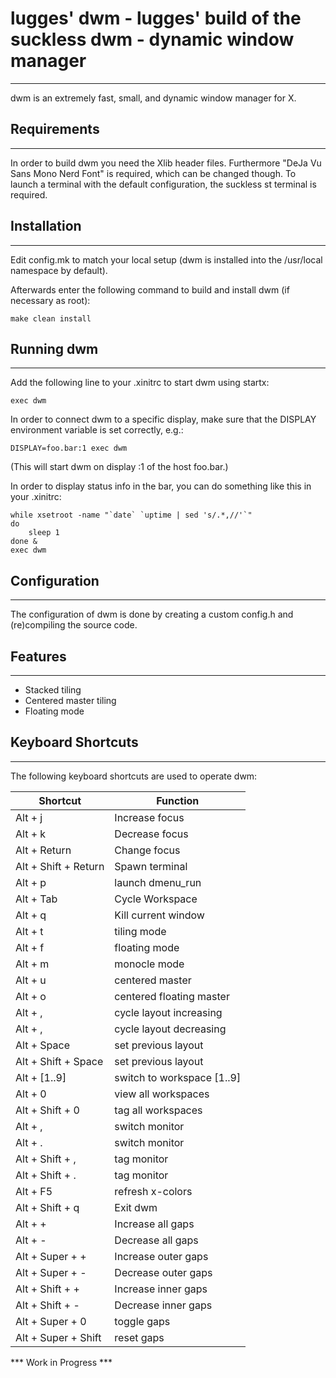 # lugges' dwm - lugges' build of the suckless dwm - dynamic window manager
----------------------------
dwm is an extremely fast, small, and dynamic window manager for X.


## Requirements
______
In order to build dwm you need the Xlib header files.
Furthermore "DeJa Vu Sans Mono Nerd Font" is required, which can be changed though.
To launch a terminal with the default configuration, the suckless st terminal is required.


## Installation
______
Edit config.mk to match your local setup (dwm is installed into
the /usr/local namespace by default).

Afterwards enter the following command to build and install dwm (if
necessary as root):

    make clean install


## Running dwm
______
Add the following line to your .xinitrc to start dwm using startx:

    exec dwm

In order to connect dwm to a specific display, make sure that
the DISPLAY environment variable is set correctly, e.g.:

    DISPLAY=foo.bar:1 exec dwm

(This will start dwm on display :1 of the host foo.bar.)

In order to display status info in the bar, you can do something
like this in your .xinitrc:

    while xsetroot -name "`date` `uptime | sed 's/.*,//'`"
    do
    	sleep 1
    done &
    exec dwm


## Configuration
______
The configuration of dwm is done by creating a custom config.h
and (re)compiling the source code.


## Features
______
* Stacked tiling
* Centered master tiling
* Floating mode

## Keyboard Shortcuts
______
The following keyboard shortcuts are used to operate dwm:

| Shortcut                  | Function                  |
|---------------------------|---------------------------|
| Alt + j                   | Increase focus            |
| Alt + k                   | Decrease focus            |
| Alt + Return              | Change focus              |
| Alt + Shift + Return      | Spawn terminal            |
| Alt + p                   | launch dmenu_run          |
| Alt + Tab                 | Cycle Workspace           |
| Alt + q                   | Kill current window       |
| Alt + t                   | tiling mode               |
| Alt + f                   | floating mode             |
| Alt + m                   | monocle mode              |
| Alt + u                   | centered master           |
| Alt + o                   | centered floating master  |
| Alt + ,                   | cycle layout increasing   |
| Alt + ,                   | cycle layout decreasing   |
| Alt + Space               | set previous layout       |
| Alt + Shift + Space       | set previous layout       |
| Alt + [1..9]              | switch to workspace [1..9]|
| Alt + 0                   | view all workspaces       |
| Alt + Shift + 0           | tag all workspaces        |
| Alt + ,                   | switch monitor            |
| Alt + .                   | switch monitor            |
| Alt + Shift + ,           | tag monitor               |
| Alt + Shift + .           | tag monitor               |
| Alt + F5                  | refresh x-colors          |
| Alt + Shift + q           | Exit dwm                  |
| Alt + +                   | Increase all gaps         |
| Alt + -                   | Decrease all gaps         |
| Alt + Super + +           | Increase outer gaps       |
| Alt + Super + -           | Decrease outer gaps       |
| Alt + Shift + +           | Increase inner gaps       |
| Alt + Shift + -           | Decrease inner gaps       |
| Alt + Super + 0           | toggle gaps               |
| Alt + Super + Shift       | reset gaps                |
*** Work in Progress ***

